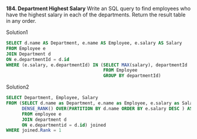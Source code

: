 **184. Department Highest Salary**
Write an SQL query to find employees who have the highest salary in each of the departments.
Return the result table in any order.

Solution1
```sql
SELECT d.name AS Department, e.name AS Employee, e.salary AS Salary
FROM Employee e
JOIN Department d
ON e.departmentId = d.id
WHERE (e.salary, e.departmentId) IN (SELECT MAX(salary), departmentId
                                     FROM Employee
                                     GROUP BY departmentId)
```
   
Solution2
```sql
SELECT Department, Employee, Salary
FROM (SELECT d.name as Department, e.name as Employee, e.salary as Salary,
      DENSE_RANK() OVER(PARTITION BY d.name ORDER BY e.salary DESC ) AS "Rank"
      FROM employee e
      JOIN department d
      ON e.departmentid = d.id) joined
WHERE joined.Rank = 1
```
